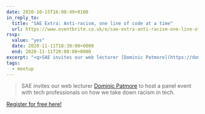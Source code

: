 ```yaml
---
date: 2020-10-15T16:00:49+0100
in_reply_to:
  title: "SAE Extra: Anti-racism, one line of code at a time"
  url: https://www.eventbrite.co.uk/e/sae-extra-anti-racism-one-line-of-code-at-a-time-tickets-125290937567
rsvp:
  value: "yes"
  date: 2020-11-11T18:30:00+0000
  end: 2020-11-11T20:00:00+0000
excerpt: "<q>SAE invites our web lecturer [Dominic Patmore](https://dompatmore.com) to host a panel event with tech professionals on how we take down racism in tech."
tags:
  - meetup
---
```


> SAE invites our web lecturer [Dominic Patmore](https://dompatmore.com) to host a panel event with tech professionals on how we take down racism in tech.

[Register for free here!](https://www.eventbrite.co.uk/e/sae-extra-anti-racism-one-line-of-code-at-a-time-tickets-125290937567)
